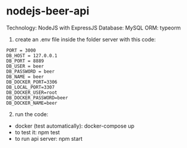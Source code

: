 # nodejs-beer-api

Technology: NodeJS with ExpressJS
Database: MySQL
ORM: typeorm

1) create an .env file inside the folder server with this code:
```
PORT = 3000
DB_HOST = 127.0.0.1
DB_PORT = 8889
DB_USER = beer
DB_PASSWORD = beer
DB_NAME = beer
DB_DOCKER_PORT=3306
DB_LOCAL_PORT=3307
DB_DOCKER_USER=root
DB_DOCKER_PASSWORD=beer
DB_DOCKER_NAME=beer
```
2) run the code:
- docker (test automatically): docker-compose up
- to test it: npm test
- to run api server: npm start